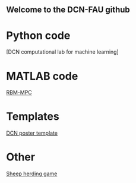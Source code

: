 ## Welcome to the DCN-FAU github



# Python code
[DCN computational lab for machine learning]

# MATLAB code
[RBM-MPC](TODO)

# Templates
[DCN poster template](https://github.com/DCN-FAU/DCN_poster_template.git)

# Other
[Sheep herding game](https://github.com/danielveldman/sheep_herding_game.git)
